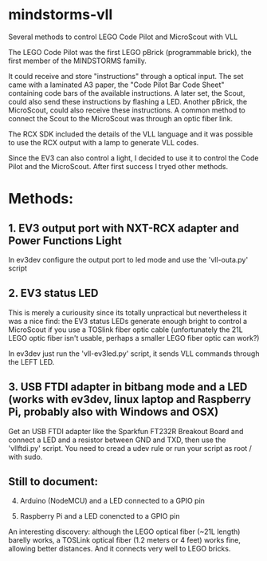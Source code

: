 # mindstorms-vll
Several methods to control LEGO Code Pilot and MicroScout with VLL


The LEGO Code Pilot was the first LEGO pBrick (programmable brick), the first member of the MINDSTORMS familly.

It could receive and store "instructions" through a optical input. The set came with a laminated A3 paper, the "Code Pilot Bar Code Sheet" containing code bars of the available instructions. A later set, the Scout, could also send these instructions by flashing a LED. Another pBrick, the MicroScout, could also receive these instructions. A common method to connect the Scout to the MicroScout was through an optic fiber link.

The RCX SDK included the details of the VLL language and it was possible to use the RCX output with a lamp to generate VLL codes.

Since the EV3 can also control a light, I decided to use it to control the Code Pilot and the MicroScout. After first success I tryed other methods.

# Methods:

## 1. EV3 output port with NXT-RCX adapter and Power Functions Light

In ev3dev configure the output port to led mode and use the 'vll-outa.py' script


## 2. EV3 status LED

This is merely a curiousity since its totally unpractical but nevertheless it was a nice find: the EV3 status LEDs generate enough bright to control a MicroScout if you use a TOSlink fiber optic cable (unfortunately the 21L LEGO optic fiber isn't usable, perhaps a smaller LEGO fiber optic can work?)

In ev3dev just run the 'vll-ev3led.py' script, it sends VLL commands through the LEFT LED.


## 3. USB FTDI adapter in bitbang mode and a LED (works with ev3dev, linux laptop and Raspberry Pi, probably also with Windows and OSX)

Get an USB FTDI adapter like the Sparkfun FT232R Breakout Board and connect a LED and a resistor between GND and TXD, then use the 'vllftdi.py' script. You need to cread a udev rule or run your script as root / with sudo.



## Still to document:

4. Arduino (NodeMCU) and a LED connected to a GPIO pin

5. Raspberry Pi and a LED conencted to a GPIO pin


An interesting discovery: although the LEGO optical fiber (~21L length) barelly works, a TOSLink optical fiber (1.2 meters or 4 feet) works fine, allowing better distances. And it connects very well to LEGO bricks.
